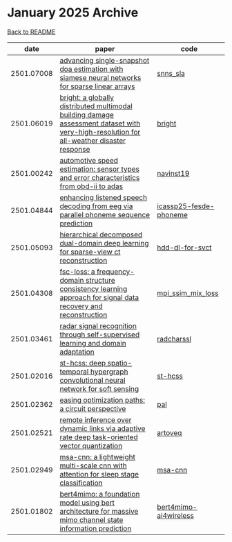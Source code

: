 # January 2025 Archive

[Back to README](../../README.md)

|date|paper|code|
|---|---|---|
|2501.07008|[advancing single-snapshot doa estimation with siamese neural networks for sparse linear arrays](https://arxiv.org/abs/2501.07008)|[snns_sla](https://github.com/ruxinzh/snns_sla)|
|2501.06019|[bright: a globally distributed multimodal building damage assessment dataset with very-high-resolution for all-weather disaster response](https://arxiv.org/abs/2501.06019)|[bright](https://github.com/chenhongruixuan/bright)|
|2501.00242|[automotive speed estimation: sensor types and error characteristics from obd-ii to adas](https://arxiv.org/abs/2501.00242)|[navinst19](https://github.com/hanymragab/navinst19)|
|2501.04844|[enhancing listened speech decoding from eeg via parallel phoneme sequence prediction](https://arxiv.org/abs/2501.04844)|[icassp25-fesde-phoneme](https://github.com/lee-jhwn/icassp25-fesde-phoneme)|
|2501.05093|[hierarchical decomposed dual-domain deep learning for sparse-view ct reconstruction](https://arxiv.org/abs/2501.05093)|[hdd-dl-for-svct](https://github.com/hanyoseob/hdd-dl-for-svct)|
|2501.04308|[fsc-loss: a frequency-domain structure consistency learning approach for signal data recovery and reconstruction](https://arxiv.org/abs/2501.04308)|[mpi_ssim_mix_loss](https://github.com/dreamenwalker/mpi_ssim_mix_loss)|
|2501.03461|[radar signal recognition through self-supervised learning and domain adaptation](https://arxiv.org/abs/2501.03461)|[radcharssl](https://github.com/abcxyzi/radcharssl)|
|2501.02016|[st-hcss: deep spatio-temporal hypergraph convolutional neural network for soft sensing](https://arxiv.org/abs/2501.02016)|[st-hcss](https://github.com/htew0001/st-hcss)|
|2501.02362|[easing optimization paths: a circuit perspective](https://arxiv.org/abs/2501.02362)|[pal](https://github.com/facebookresearch/pal)|
|2501.02521|[remote inference over dynamic links via adaptive rate deep task-oriented vector quantization](https://arxiv.org/abs/2501.02521)|[artoveq](https://github.com/eyalfish/artoveq)|
|2501.02949|[msa-cnn: a lightweight multi-scale cnn with attention for sleep stage classification](https://arxiv.org/abs/2501.02949)|[msa-cnn](https://github.com/sgoerttler/msa-cnn)|
|2501.01802|[bert4mimo: a foundation model using bert architecture for massive mimo channel state information prediction](https://arxiv.org/abs/2501.01802)|[bert4mimo-ai4wireless](https://github.com/ocatak/bert4mimo-ai4wireless)|

